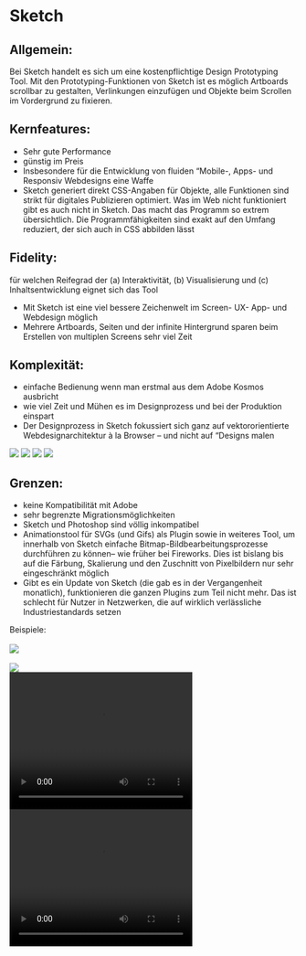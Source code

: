 # Sketch

## Allgemein:
Bei Sketch handelt es sich um eine kostenpflichtige Design Prototyping Tool.
Mit den Prototyping-Funktionen von Sketch ist es möglich Artboards scrollbar zu gestalten, Verlinkungen einzufügen und Objekte beim Scrollen im Vordergrund zu fixieren.

## Kernfeatures:
- Sehr gute Performance
- günstig im Preis
- Insbesondere für die Entwicklung von fluiden “Mobile-, Apps- und Responsiv Webdesigns eine Waffe
- Sketch generiert direkt CSS-Angaben für Objekte, alle Funktionen sind strikt für digitales Publizieren optimiert. Was im Web nicht funktioniert gibt es auch nicht in Sketch. Das macht das Programm so extrem übersichtlich. Die Programmfähigkeiten sind exakt auf den Umfang reduziert, der sich auch in CSS abbilden lässt

## Fidelity:
für welchen Reifegrad der (a) Interaktivität, (b) Visualisierung und (c) Inhaltsentwicklung eignet sich das Tool
- Mit Sketch ist eine viel bessere Zeichenwelt im Screen- UX- App- und Webdesign möglich
- Mehrere Artboards, Seiten und der infinite Hintergrund sparen beim Erstellen von multiplen Screens sehr viel Zeit

## Komplexität:
- einfache Bedienung wenn man erstmal aus dem Adobe Kosmos ausbricht
- wie viel Zeit und Mühen es im Designprozess und bei der Produktion einspart
- Der Designprozess in Sketch fokussiert sich ganz auf vektororientierte Webdesignarchitektur à la Browser – und nicht auf “Designs malen

<img src="https://klotkawa.github.io/IFD-WiSe20-21/Task2/Prototyping.jpeg">
<img src="https://klotkawa.github.io/IFD-WiSe20-21/Task2/Prototyping2.jpeg">
<img src="https://klotkawa.github.io/IFD-WiSe20-21/Task2/Prototyping3.jpeg">
<img src="https://klotkawa.github.io/IFD-WiSe20-21/Task2/Prototyping4.jpeg">

## Grenzen:
- keine Kompatibilität mit Adobe
- sehr begrenzte Migrationsmöglichkeiten
- Sketch und Photoshop sind völlig inkompatibel
- Animationstool für SVGs (und Gifs) als Plugin sowie in weiteres Tool, um innerhalb von Sketch einfache Bitmap-Bildbearbeitungsprozesse durchführen zu können– wie früher bei Fireworks. Dies ist bislang bis auf die Färbung, Skalierung und den Zuschnitt von Pixelbildern nur sehr eingeschränkt möglich
- Gibt es ein Update von Sketch (die gab es in der Vergangenheit monatlich), funktionieren die ganzen Plugins zum Teil nicht mehr. Das ist schlecht für Nutzer in Netzwerken, die auf wirklich verlässliche Industriestandards setzen 

Beispiele:
<br>
<br>
<img src="https://klotkawa.github.io/IFD-WiSe20-21/Task2/Fixieren.gif">
<br>
<br>
<img src="https://klotkawa.github.io/IFD-WiSe20-21/Task2/Links bearbeiten.jpg">
<br>
<video width="320" height="240" controls>
  <source src="Verlinken.mp4" type="video/mp4">
</video>
    <video width="320" height="240" controls>
      <source src=”https://klotkawa.github.io/IFD-WiSe20-21/Task2/Verlinken.mp4” type=video/mp4>
    </video>
